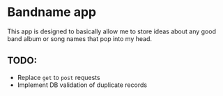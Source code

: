 # Bandname app

This app is designed to basically allow me to store ideas about any good band
album or song names that pop into my head.

## TODO:

- Replace `get` to `post` requests
- Implement DB validation of duplicate records
